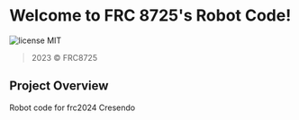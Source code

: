 Welcome to FRC 8725's Robot Code!
======
![license MIT](https://img.shields.io/badge/license-WPILib-blue)

> 2023 &copy; FRC8725

Project Overview
---
Robot code for frc2024 Cresendo
